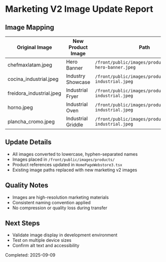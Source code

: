 # Marketing V2 Image Update Report

## Image Mapping

| Original Image | New Product Image | Path |
|---------------|------------------|------|
| chefmaxlatam.jpeg | Hero Banner | `/front/public/images/products/chefmax-hero-banner.jpeg` |
| cocina_industrial.jpeg | Industry Showcase | `/front/public/images/products/cocina-industrial.jpeg` |
| freidora_industrial.jpeg | Industrial Fryer | `/front/public/images/products/freidora-industrial.jpeg` |
| horno.jpeg | Industrial Oven | `/front/public/images/products/horno-industrial.jpeg` |
| plancha_cromo.jpeg | Industrial Griddle | `/front/public/images/products/plancha-industrial.jpeg` |

## Update Details
- All images converted to lowercase, hyphen-separated names
- Images placed in `/front/public/images/products/`
- Product references updated in `HomePageWebstore3.tsx`
- Existing image paths replaced with new marketing v2 images

## Quality Notes
- Images are high-resolution marketing materials
- Consistent naming convention applied
- No compression or quality loss during transfer

## Next Steps
- Validate image display in development environment
- Test on multiple device sizes
- Confirm alt text and accessibility

Completed: 2025-09-09